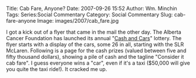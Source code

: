 Title: Cab Fare, Anyone?
Date: 2007-09-26 15:52
Author: Wm. Minchin
Tags: Series:Social Commentary
Category: Social Commentary
Slug: cab-fare-anyone
Image: images/2007/cab_fare.jpg

I got a kick out of a flyer that came in the mail the other day. The
Alberta Cancer Foundation has launched its annual "[Cash
and Cars](http://www.cashandcarslottery.ca/ "Cash and Cars")"
lottery. The flyer starts with a display of the cars, some 26 in all,
starting with the SLR McLaren. Following is a page for the cash prizes
(valued between five and fifty thousand dollars), showing a pile of cash
and the tagline "Consider it cab fare". I guess everyone wins a "car",
even if it's a taxi ($50,000 will give you quite the taxi ride!). It
cracked me up.
